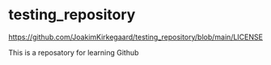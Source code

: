 # testing_repository

https://github.com/JoakimKirkegaard/testing_repository/blob/main/LICENSE

This is a reposatory for learning Github
